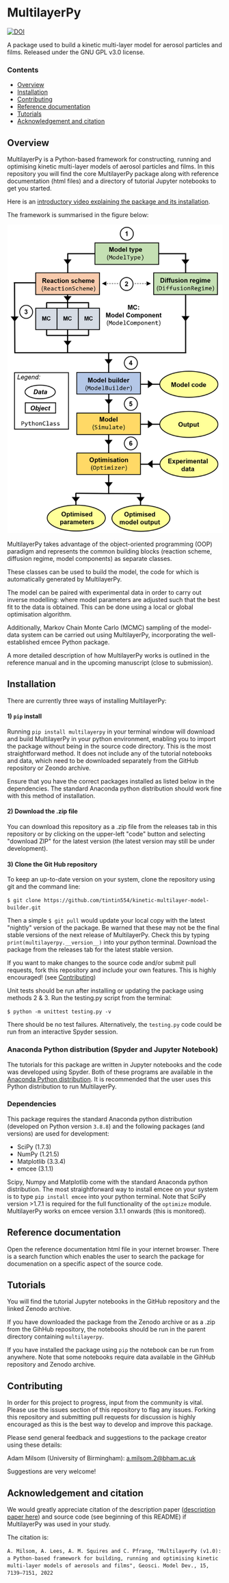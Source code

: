 # MultilayerPy

[![DOI](https://zenodo.org/badge/DOI/10.5281/zenodo.6411188.svg)](https://doi.org/10.5281/zenodo.6411188)

 A package used to build a kinetic multi-layer model for aerosol particles and films. Released under the GNU GPL v3.0 license.

### Contents
- [Overview](#overview)
- [Installation](#installation)
- [Contributing](#contributing)
- [Reference documentation](#reference-documentation)
- [Tutorials](#tutorials) 
- [Acknowledgement and citation](#acknowledgement-and-citation)

## Overview
MultilayerPy is a Python-based framework for constructing, running and optimising kinetic multi-layer models of aerosol particles and films.
In this repository you will find the core MultilayerPy package along with reference documentation (html files) and a directory of tutorial Jupyter notebooks to get you started. 

Here is an [introductory video explaining the package and its installation](https://www.youtube.com/watch?v=3BXoENXfueE). 

The framework is summarised in the figure below:

![image](summary_fig.png)

MultilayerPy takes advantage of the object-oriented programming (OOP) paradigm and represents the common building blocks (reaction scheme, diffusion regime, model components) as separate classes.

These classes can be used to build the model, the code for which is automatically generated by MultilayerPy. 

The model can be paired with experimental data in order to carry out inverse modelling: where model parameters are adjusted such that the best fit to the data is obtained. This can be done using a local or global optimisation algorithm.

Additionally, Markov Chain Monte Carlo (MCMC) sampling of the model-data system can be carried out using MultilayerPy, incorporating the well-established emcee Python package. 

A more detailed description of how MultilayerPy works is outlined in the reference manual and in the upcoming manuscript (close to submission). 

## Installation
There are currently three ways of installing MultilayerPy:

#### 1) `pip` install
Running `pip install multilayerpy` in your terminal window will download and build MultilayerPy in your python environment, enabling you to import the package without being in the source code directory. This is the most straightforward method. It does not include any of the tutorial notebooks and data, which need to be downloaded separately from the GitHub repository or Zeondo archive. 

Ensure that you have the correct packages installed as listed below in the dependencies. The standard Anaconda python distribution should work fine with this method of installation. 

#### 2) Download the .zip file
You can download this repository as a .zip file from the releases tab in this repository or by clicking on the upper-left "code" button and selecting "download ZIP" for the latest version (the latest version may still be under development). 

#### 3) Clone the Git Hub repository
To keep an up-to-date version on your system, clone the repository using git and the command line:

`$ git clone https://github.com/tintin554/kinetic-multilayer-model-builder.git`

Then a simple `$ git pull` would update your local copy with the latest "nightly" version of the package. 
Be warned that these may not be the final stable versions of the next release of MultilayerPy. Check this by typing `print(multilayerpy.__version__)` into your python terminal.
Download the package from the releases tab for the latest stable version. 

If you want to make changes to the source code and/or submit pull requests, fork this repository and include your own features. This is highly encouraged! (see [Contributing](#contributing))

Unit tests should be run after installing or updating the package using methods 2 & 3. Run the testing.py script from the terminal: 

`$ python -m unittest testing.py -v`

There should be no test failures. Alternatively, the `testing.py` code could be run from an interactive Spyder session. 

### Anaconda Python distribution (Spyder and Jupyter Notebook)

The tutorials for this package are written in Jupyter notebooks and the code was developed using Spyder. Both of these programs are available in the [Anaconda Python distribution](https://www.anaconda.com/products/distribution). It is recommended that the user uses this Python distribution to run MultilayerPy.

### Dependencies
This package requires the standard Anaconda python distribution (developed on Python version `3.8.8`) and the following packages (and versions) are used for development:
- SciPy (1.7.3) 
- NumPy (1.21.5)
- Matplotlib (3.3.4)
- emcee (3.1.1)

Scipy, Numpy and Matplotlib come with the standard Anaconda python distribution. The most straightforward way to install emcee on your system is to type `pip install emcee` into your python terminal. Note that SciPy version >1.7.1 is required for the full functionality of the `optimize` module.
MultilayerPy works on emcee version 3.1.1 onwards (this is monitored). 

## Reference documentation
Open the reference documentation html file in your internet browser. There is a search function which enables the user to search the package for documenation on a specific aspect of the source code. 

## Tutorials
You will find the tutorial Jupyter notebooks in the GitHub repository and the linked Zenodo archive. 

If you have downloaded the package from the Zenodo archive or as a .zip from the GihHub repository, the notebooks should be run in the parent directory containing `multilayerpy`. 

If you have installed the package using `pip` the notebook can be run from anywhere. Note that some notebooks require data available in the GihHub repository and Zenodo archive. 

## Contributing
In order for this project to progress, input from the community is vital. Please use the issues section of this repository to flag any issues. Forking this repository and submitting pull requests for discussion is highly encouraged as this is the best way to develop and improve this package. 

Please send general feedback and suggestions to the package creator using these details:

Adam Milsom (University of Birmingham): a.milsom.2@bham.ac.uk

Suggestions are very welcome!

## Acknowledgement and citation
We would greatly appreciate citation of the description paper ([description paper here](https://doi.org/10.5194/gmd-15-7139-2022)) and source code (see beginning of this README) if MultilayerPy was used in your study. 

The citation is:

`A. Milsom, A. Lees, A. M. Squires and C. Pfrang, "MultilayerPy (v1.0): a Python-based framework for building, running and optimising kinetic multi-layer models of aerosols and films", Geosci. Model Dev., 15, 7139–7151, 2022`